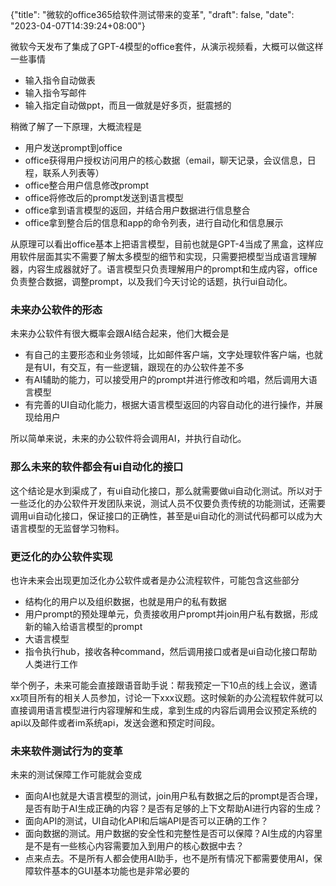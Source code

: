 {"title": "微软的office365给软件测试带来的变革", "draft": false, "date": "2023-04-07T14:39:24+08:00"}

微软今天发布了集成了GPT-4模型的office套件，从演示视频看，大概可以做这样一些事情

* 输入指令自动做表
* 输入指令写邮件
* 输入指定自动做ppt，而且一做就是好多页，挺震撼的

稍微了解了一下原理，大概流程是

* 用户发送prompt到office
* office获得用户授权访问用户的核心数据（email，聊天记录，会议信息，日程，联系人列表等）
* office整合用户信息修改prompt
* office将修改后的prompt发送到语言模型
* office拿到语言模型的返回，并结合用户数据进行信息整合
* office拿到整合后的信息和app的命令列表，进行自动化和信息展示


从原理可以看出office基本上把语言模型，目前也就是GPT-4当成了黑盒，这样应用软件层面其实不需要了解太多模型的细节和实现，只需要把模型当成语言理解器，内容生成器就好了。语言模型只负责理解用户的prompt和生成内容，office负责整合数据，调整prompt，以及我们今天讨论的话题，执行ui自动化。

### 未来办公软件的形态

未来办公软件有很大概率会跟AI结合起来，他们大概会是

* 有自己的主要形态和业务领域，比如邮件客户端，文字处理软件客户端，也就是有UI，有交互，有一些逻辑，跟现在的办公软件差不多
* 有AI辅助的能力，可以接受用户的prompt并进行修改和吟唱，然后调用大语言模型
* 有完善的UI自动化能力，根据大语言模型返回的内容自动化的进行操作，并展现给用户


所以简单来说，未来的办公软件将会调用AI，并执行自动化。

### 那么未来的软件都会有ui自动化的接口

这个结论是水到渠成了，有ui自动化接口，那么就需要做ui自动化测试。所以对于一些泛化的办公软件开发团队来说，测试人员不仅要负责传统的功能测试，还需要调用ui自动化接口，保证接口的正确性，甚至是ui自动化的测试代码都可以成为大语言模型的无监督学习物料。

### 更泛化的办公软件实现

也许未来会出现更加泛化办公软件或者是办公流程软件，可能包含这些部分

* 结构化的用户以及组织数据，也就是用户的私有数据
* 用户prompt的预处理单元，负责接收用户prompt并join用户私有数据，形成新的输入给语言模型的prompt
* 大语言模型
* 指令执行hub，接收各种command，然后调用接口或者是ui自动化接口帮助人类进行工作

举个例子，未来可能会直接跟语音助手说：帮我预定一下10点的线上会议，邀请xx项目所有的相关人员参加，讨论一下xxx议题。这时候新的办公流程软件就可以直接调用语言模型进行内容理解和生成，拿到生成的内容后调用会议预定系统的api以及邮件或者im系统api，发送会邀和预定时间段。

### 未来软件测试行为的变革

未来的测试保障工作可能就会变成

* 面向AI也就是大语言模型的测试，join用户私有数据之后的prompt是否合理，是否有助于AI生成正确的内容？是否有足够的上下文帮助AI进行内容的生成？
* 面向API的测试，UI自动化API和后端API是否可以正确的工作？
* 面向数据的测试。用户数据的安全性和完整性是否可以保障？AI生成的内容里是不是有一些核心内容需要加入到用户的核心数据中去？
* 点来点去。不是所有人都会使用AI助手，也不是所有情况下都需要使用AI，保障软件基本的GUI基本功能也是非常必要的


